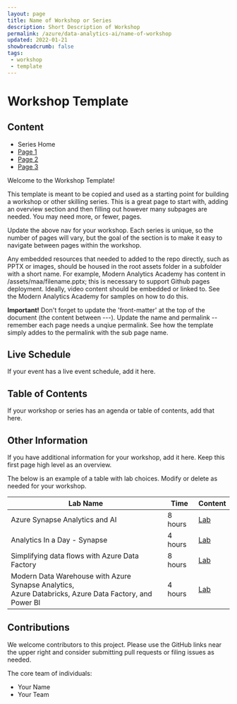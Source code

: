 ```yaml
---
layout: page
title: Name of Workshop or Series
description: Short Description of Workshop
permalink: /azure/data-analytics-ai/name-of-workshop
updated: 2022-01-21
showbreadcrumb: false
tags: 
 - workshop
 - template
---
```


# Workshop Template

##  Content

* Series Home
* [Page 1](/azure/data-analytics-ai/name-of-workshop-page-1)
* [Page 2](/azure/data-analytics-ai/name-of-workshop-page-2)
* [Page 3](/azure/data-analytics-ai/name-of-workshop-page-3)

Welcome to the Workshop Template!

This template is meant to be copied and used as a starting point for building a workshop or other skilling series. This is a great page to start with, adding an overview section and then filling out however many subpages are needed. You may need more, or fewer, pages.

Update the above nav for your workshop. Each series is unique, so the number of pages will vary, but the goal of the section is to make it easy to navigate between pages within the workshop.

Any embedded resources that needed to added to the repo directly, such as PPTX or images, should be housed in the root assets folder in a subfolder with a short name. For example, Modern Analytics Academy has content in /assets/maa/filename.pptx; this is necessary to support Github pages deployment. Ideally, video content should be embedded or linked to. See the Modern Analytics Academy for samples on how to do this.

__Important!__ Don't forget to update the 'front-matter' at the top of the document (the content between ---). Update the name and permalink -- remember each page needs a unqiue permalink. See how the template simply addes to the permalink with the sub page name.

## Live Schedule

If your event has a live event schedule, add it here.

## Table of Contents

If your workshop or series has an agenda or table of contents, add that here. 

## Other Information

If you have additional information for your workshop, add it here. Keep this first page high level as an overview.

The below is an example of a table with lab choices. Modify or delete as needed for your workshop.

| Lab Name | Time | Content | 
|---|---|---|
| Azure Synapse Analytics and AI | 8 hours | [Lab](https://github.com/microsoft/MCW-Azure-Synapse-Analytics-and-AI/blob/master/Hands-on%20lab/HOL%20step-by%20step%20-%20Azure%20Synapse%20Analytics%20and%20AI.md) |
| Analytics In a Day - Synapse | 4 hours | [Lab](https://github.com/solliancenet/azure-synapse-analytics-day) |
| Simplifying data flows with Azure Data Factory | 8 hours | [Lab](https://github.com/solliancenet/tech-immersion-data-ai/blob/master/data-exp5/README.md) |
| Modern Data Warehouse with Azure Synapse Analytics, <br />Azure Databricks, Azure Data Factory, and Power BI | 4 hours | [Lab](https://github.com/solliancenet/tech-immersion-data-ai/blob/master/data-exp6/README.md) |

## Contributions

We welcome contributors to this project. Please use the GitHub links near the upper right and consider submitting pull requests or filing issues as needed.

The core team of individuals:
* Your Name
* Your Team